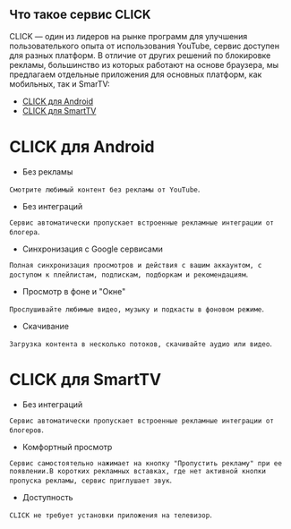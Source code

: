 ## Что такое сервис CLICK

СLICK — один из лидеров на рынке программ для улучшения пользователького опыта от использования YouTube, сервис доступен для разных платформ. В отличие от других решений по блокировке рекламы, большинство из которых работают на основе браузера, мы предлагаем отдельные приложения для основных платформ, как мобильных, так и SmarTV:

- [CLICK для Android](/overview_android.md)
- [CLICK для SmartTV](/overview_tv.md)


# CLICK для Android


- Без рекламы

`Смотрите любимый контент без рекламы от YouTube`.

- Без интеграций

`Сервис автоматически пропускает встроенные рекламные интеграции от блогера`.

- Синхронизация c Google сервисами

`Полная синхронизация просмотров и действия с вашим аккаунтом, с доступом к плейлистам, подпискам, подборкам и рекомендациям`.


- Просмотр в фоне и "Окне"

`Прослушивайте любимые видео, музыку и подкасты в фоновом режиме`.

- Скачивание

`Загрузка контента в несколько потоков, скачивайте аудио или видео`.



# CLICK для SmartTV

- Без интеграций

`Сервис автоматически пропускает встроенные рекламные интеграции от блогеров`.

- Комфортный просмотр

`Сервис самостоятельно нажимает на кнопку "Пропустить рекламу" при ее появлении.В коротких рекламных вставках, где нет активной кнопки пропуска рекламы, сервис приглушает звук`.

- Доступность

`CLICK не требует установки приложения на телевизор`.